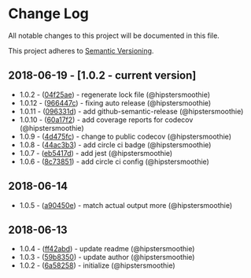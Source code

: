 # Change Log
All notable changes to this project will be documented in this file.

This project adheres to [Semantic Versioning](http://semver.org/).

## 2018-06-19 - [1.0.2 - current version]

- 1.0.2 - ([04f25ae](https://github.com/hipstersmoothie/probe-image-size-loader/commit/04f25aeae93a30c111c895d98a665d20ee482b56)) - regenerate lock file (@hipstersmoothie)
- 1.0.12 - ([966447c](https://github.com/hipstersmoothie/probe-image-size-loader/commit/966447cf34f487f4eea14292eb52a60cc3d9448c)) - fixing auto release (@hipstersmoothie)
- 1.0.11 - ([096331d](https://github.com/hipstersmoothie/probe-image-size-loader/commit/096331d1254ca44b8ec5b30a8d5375c03e281fe7)) - add github-semantic-release (@hipstersmoothie)
- 1.0.10 - ([60a17f2](https://github.com/hipstersmoothie/probe-image-size-loader/commit/60a17f2812bf9676c182fa9772ea940c9fd473d0)) - add coverage reports for codecov (@hipstersmoothie)
- 1.0.9 - ([4d475fc](https://github.com/hipstersmoothie/probe-image-size-loader/commit/4d475fc45bfc25f10562c1565439df4de548fa2d)) - change to public codecov (@hipstersmoothie)
- 1.0.8 - ([44ac3b3](https://github.com/hipstersmoothie/probe-image-size-loader/commit/44ac3b34647ead8f166f116fb1ef1ac1e1a9a483)) - add circle ci badge (@hipstersmoothie)
- 1.0.7 - ([eb5417d](https://github.com/hipstersmoothie/probe-image-size-loader/commit/eb5417d7ba484b93baca3478955105224b267952)) - add jest (@hipstersmoothie)
- 1.0.6 - ([8c73851](https://github.com/hipstersmoothie/probe-image-size-loader/commit/8c73851464e6516e9b7447251b23a309162df26d)) - add circle ci config (@hipstersmoothie)

## 2018-06-14

- 1.0.5 - ([a90450e](https://github.com/hipstersmoothie/probe-image-size-loader/commit/a90450e71c8f4b29cbcc59ab6f9a09d9cce6b1d4)) - match actual output more (@hipstersmoothie)

## 2018-06-13

- 1.0.4 - ([ff42abd](https://github.com/hipstersmoothie/probe-image-size-loader/commit/ff42abd22fd557696a285b62dfcccbe8b9dfb6b4)) - update readme (@hipstersmoothie)
- 1.0.3 - ([59b8350](https://github.com/hipstersmoothie/probe-image-size-loader/commit/59b835061c397729cfdf93c536a68a2cacd5e8bf)) - update author (@hipstersmoothie)
- 1.0.2 - ([6a58258](https://github.com/hipstersmoothie/probe-image-size-loader/commit/6a582586a06c71d2a1cd1863e544ed9ed89c1086)) - initialize (@hipstersmoothie)

